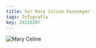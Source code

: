 ```yaml
---
title: Sor Mary Celine Fasenmyer
tags: Infografía
key: 20210207
---
```


![Mary Celine](https://raw.githubusercontent.com/A-C-C-Guadalupe-Ortiz-De-Landazuri/Blog/master/infografias/poster1.jpg)

